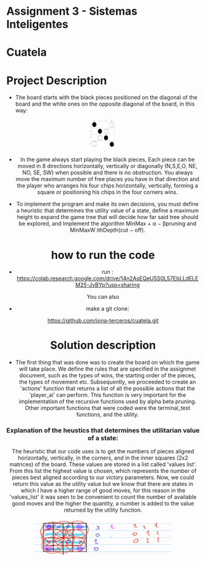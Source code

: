 ﻿# Assignment 3 - Sistemas Inteligentes
# Cuatela

# Project Description

- The board starts with the black pieces positioned on the diagonal of the board and the white ones on the opposite diagonal of the board, in this way:

<div align="center">
    <img src="./img/game.PNG" alt="Logo" width="80" height="80">
  </a>

- In the game always start playing the black pieces, Each piece can be moved in 8 directions horizontally, vertically or diagonally (N,S,E,O, NE, NO, SE, SW) when possible and there is no obstruction. You always move the maximum number of free places you have in that direction and the player who arranges his four chips horizontally, vertically, forming a square or positioning his chips in the four corners wins.

- To implement the program and make its own decisions, you must define a heuristic that determines the utility value of a state, define a maximum height to expand the game tree that will decide how far said tree should be explored, and Implement the algorithm MinMax + α − βpruning and MinMaxW ithDepth(cut − off).

# how to run the code
- run : 
https://colab.research.google.com/drive/14n2AsEQeU5S0L57EbLLdELEM25-JvBYp?usp=sharing

You can also

- make a git clone:

https://github.com/jona-terceros/cuatela.git


# Solution description

- The first thing that was done was to create the board on which the game will take place.
We define the rules that are specified in the assignmet document, such as the types of wins, the starting order of the pieces, the types of movement etc.
Subsequently, we proceeded to create an 'actions' function that returns a list of all the possible actions that the 'player_ai' can perform. This function is very important for the implementation of the recursive functions used by alpha beta pruning.
Other important functions that were coded were the terminal_test functions, and the utility.

### Explanation of the heustics that determines the utilitarian value of a state:

The heuristic that our code uses is to get the numbers of pieces aligned horizontally, vertically, in the corners, and in the inner squares (2x2 matrices) of the board. These values are stored in a list called 'values list'. From this list the highest value is chosen, which represents the number of pieces best aligned according to our victory parameters. 
Now, we could return this value as the utility value but we know  that there are states in which I have a higher range of good moves, for this reason in the 'values_list' it was seen to be convenient to count the number of available good moves and the higher the quantity, a number is added to the value returned by the utility function.


<div align="center">
    <img src="./img/heuristica.png" alt="Logo" width="360" height="100">
  </a>




